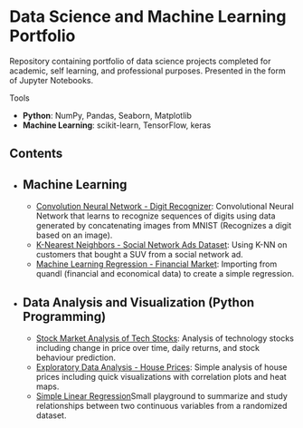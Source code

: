 # Data Science and Machine Learning Portfolio
Repository containing portfolio of data science projects completed for academic, self learning, and professional purposes. Presented in the form of Jupyter Notebooks.

Tools
  - **Python**: NumPy, Pandas, Seaborn, Matplotlib
  - **Machine Learning**: scikit-learn, TensorFlow, keras

## Contents
- ## Machine Learning
    - [Convolution Neural Network - Digit Recognizer](): Convolutional Neural Network that learns to recognize sequences of digits using data generated by concatenating images from MNIST (Recognizes a digit based on an image).
    - [K-Nearest Neighbors - Social Network Ads Dataset](): Using K-NN on customers that bought a SUV from a social network ad.
     - [Machine Learning Regression - Financial Market](): Importing from quandl (financial and economical data) to create a simple regression.
    

- ## Data Analysis and Visualization (Python Programming)
    - [Stock Market Analysis of Tech Stocks](): Analysis of technology stocks including change in price over time, daily returns, and stock behaviour prediction. 
    - [Exploratory Data Analysis - House Prices](): Simple analysis of house prices including quick visualizations with correlation plots and heat maps.
     - [Simple Linear Regression]()Small playground to summarize and study relationships between two continuous variables from a randomized dataset.

     






